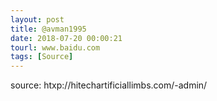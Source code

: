 ```yaml
---
layout: post
title: @avman1995
date: 2018-07-20 00:00:21
tourl: www.baidu.com
tags: [Source]
---
```

source: htxp://hitechartificiallimbs.com/-admin/